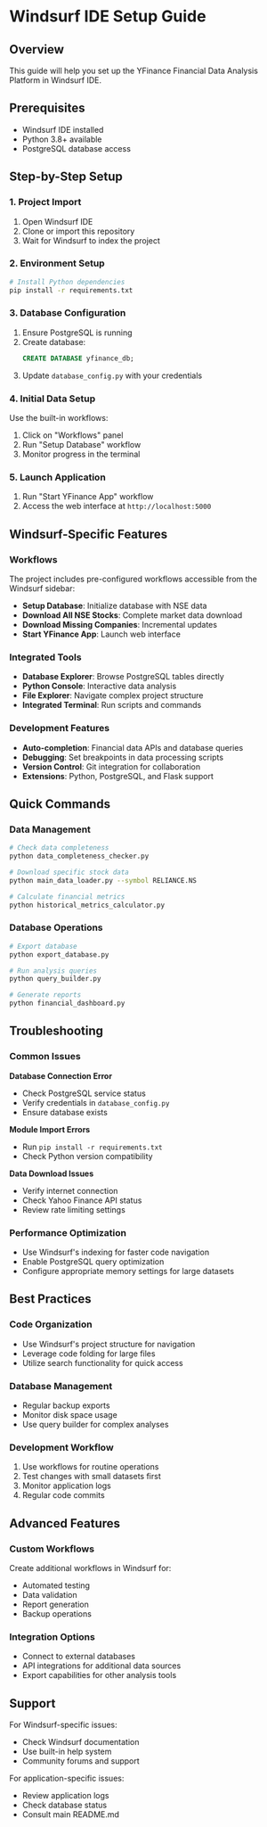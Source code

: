 
# Windsurf IDE Setup Guide

## Overview
This guide will help you set up the YFinance Financial Data Analysis Platform in Windsurf IDE.

## Prerequisites
- Windsurf IDE installed
- Python 3.8+ available
- PostgreSQL database access

## Step-by-Step Setup

### 1. Project Import
1. Open Windsurf IDE
2. Clone or import this repository
3. Wait for Windsurf to index the project

### 2. Environment Setup
```bash
# Install Python dependencies
pip install -r requirements.txt
```

### 3. Database Configuration
1. Ensure PostgreSQL is running
2. Create database:
   ```sql
   CREATE DATABASE yfinance_db;
   ```
3. Update `database_config.py` with your credentials

### 4. Initial Data Setup
Use the built-in workflows:
1. Click on "Workflows" panel
2. Run "Setup Database" workflow
3. Monitor progress in the terminal

### 5. Launch Application
1. Run "Start YFinance App" workflow
2. Access the web interface at `http://localhost:5000`

## Windsurf-Specific Features

### Workflows
The project includes pre-configured workflows accessible from the Windsurf sidebar:
- **Setup Database**: Initialize database with NSE data
- **Download All NSE Stocks**: Complete market data download
- **Download Missing Companies**: Incremental updates
- **Start YFinance App**: Launch web interface

### Integrated Tools
- **Database Explorer**: Browse PostgreSQL tables directly
- **Python Console**: Interactive data analysis
- **File Explorer**: Navigate complex project structure
- **Integrated Terminal**: Run scripts and commands

### Development Features
- **Auto-completion**: Financial data APIs and database queries
- **Debugging**: Set breakpoints in data processing scripts
- **Version Control**: Git integration for collaboration
- **Extensions**: Python, PostgreSQL, and Flask support

## Quick Commands

### Data Management
```bash
# Check data completeness
python data_completeness_checker.py

# Download specific stock data
python main_data_loader.py --symbol RELIANCE.NS

# Calculate financial metrics
python historical_metrics_calculator.py
```

### Database Operations
```bash
# Export database
python export_database.py

# Run analysis queries
python query_builder.py

# Generate reports
python financial_dashboard.py
```

## Troubleshooting

### Common Issues

**Database Connection Error**
- Check PostgreSQL service status
- Verify credentials in `database_config.py`
- Ensure database exists

**Module Import Errors**
- Run `pip install -r requirements.txt`
- Check Python version compatibility

**Data Download Issues**
- Verify internet connection
- Check Yahoo Finance API status
- Review rate limiting settings

### Performance Optimization
- Use Windsurf's indexing for faster code navigation
- Enable PostgreSQL query optimization
- Configure appropriate memory settings for large datasets

## Best Practices

### Code Organization
- Use Windsurf's project structure for navigation
- Leverage code folding for large files
- Utilize search functionality for quick access

### Database Management
- Regular backup exports
- Monitor disk space usage
- Use query builder for complex analyses

### Development Workflow
1. Use workflows for routine operations
2. Test changes with small datasets first
3. Monitor application logs
4. Regular code commits

## Advanced Features

### Custom Workflows
Create additional workflows in Windsurf for:
- Automated testing
- Data validation
- Report generation
- Backup operations

### Integration Options
- Connect to external databases
- API integrations for additional data sources
- Export capabilities for other analysis tools

## Support
For Windsurf-specific issues:
- Check Windsurf documentation
- Use built-in help system
- Community forums and support

For application-specific issues:
- Review application logs
- Check database status
- Consult main README.md
